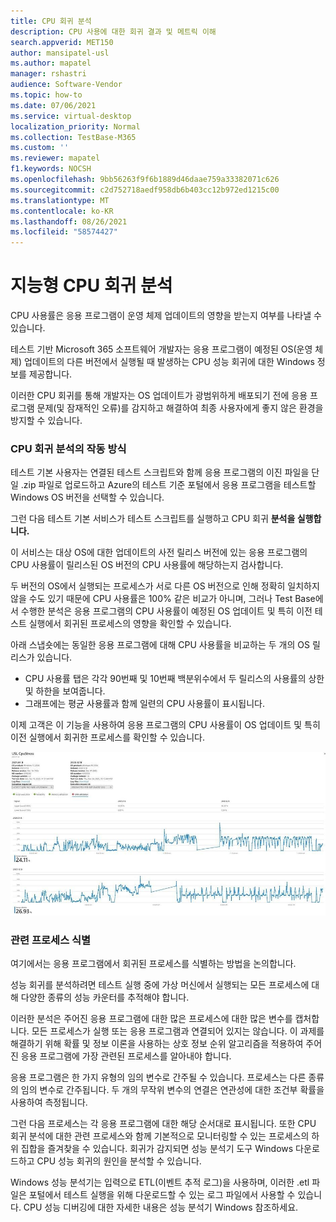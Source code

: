 ```yaml
---
title: CPU 회귀 분석
description: CPU 사용에 대한 회귀 결과 및 메트릭 이해
search.appverid: MET150
author: mansipatel-usl
ms.author: mapatel
manager: rshastri
audience: Software-Vendor
ms.topic: how-to
ms.date: 07/06/2021
ms.service: virtual-desktop
localization_priority: Normal
ms.collection: TestBase-M365
ms.custom: ''
ms.reviewer: mapatel
f1.keywords: NOCSH
ms.openlocfilehash: 9bb56263f9f6b1889d46daae759a33382071c626
ms.sourcegitcommit: c2d752718aedf958db6b403cc12b972ed1215c00
ms.translationtype: MT
ms.contentlocale: ko-KR
ms.lasthandoff: 08/26/2021
ms.locfileid: "58574427"
---
```

# <a name="intelligent-cpu-regression-analysis"></a>지능형 CPU 회귀 분석

CPU 사용률은 응용 프로그램이 운영 체제 업데이트의 영향을 받는지 여부를 나타낼 수 있습니다. 

테스트 기반 Microsoft 365 소프트웨어 개발자는 응용 프로그램이 예정된 OS(운영 체제) 업데이트의 다른 버전에서 실행될 때 발생하는 CPU 성능 회귀에 대한 Windows 정보를 제공합니다. 

이러한 CPU 회귀를 통해 개발자는 OS 업데이트가 광범위하게 배포되기 전에 응용 프로그램 문제(및 잠재적인 오류)를 감지하고 해결하여 최종 사용자에게 좋지 않은 환경을 방지할 수 있습니다.


### <a name="how-cpu-regression-analysis-works"></a>CPU 회귀 분석의 작동 방식 ###

테스트 기본 사용자는 연결된 테스트 스크립트와 함께 응용 프로그램의 이진 파일을 단일 .zip 파일로 업로드하고 Azure의 테스트 기준 포털에서 응용 프로그램을 테스트할 Windows OS 버전을 선택할 수 있습니다. 

그런 다음 테스트 기본 서비스가 테스트 스크립트를 실행하고 CPU 회귀 **분석을 실행합니다.** 

이 서비스는 대상 OS에 대한 업데이트의 사전 릴리스 버전에 있는 응용 프로그램의 CPU 사용률이 릴리스된 OS 버전의 CPU 사용률에 해당하는지 검사합니다. 

두 버전의 OS에서 실행되는 프로세스가 서로 다른 OS 버전으로 인해 정확히 일치하지 않을 수도 있기 때문에 CPU 사용률은 100% 같은 비교가 아니며, 그러나 Test Base에서 수행한 분석은 응용 프로그램의 CPU 사용률이 예정된 OS 업데이트 및 특히 이전 테스트 실행에서 회귀된 프로세스의 영향을 확인할 수 있습니다.

아래 스냅숏에는 동일한 응용 프로그램에 대해 CPU 사용률을 비교하는 두 개의 OS 릴리스가 있습니다. 
-   CPU 사용률 탭은 각각 90번째 및 10번째 백분위수에서 두 릴리스의 사용률의 상한 및 하한을 보여줍니다. 
-   그래프에는 평균 사용률과 함께 일련의 CPU 사용률이 표시됩니다. 

이제 고객은 이 기능을 사용하여 응용 프로그램의 CPU 사용률이 OS 업데이트 및 특히 이전 실행에서 회귀한 프로세스를 확인할 수 있습니다.


![CPU 회귀 분석.](Media/cpu-regression-analysis.jpg)

### <a name="relevant-process-identification"></a>관련 프로세스 식별 ###

여기에서는 응용 프로그램에서 회귀된 프로세스를 식별하는 방법을 논의합니다. 

성능 회귀를 분석하려면 테스트 실행 중에 가상 머신에서 실행되는 모든 프로세스에 대해 다양한 종류의 성능 카운터를 추적해야 합니다. 

이러한 분석은 주어진 응용 프로그램에 대한 많은 프로세스에 대한 많은 변수를 캡처합니다. 모든 프로세스가 실행 또는 응용 프로그램과 연결되어 있지는 않습니다. 이 과제를 해결하기 위해 확률 및 정보 이론을 사용하는 상호 정보 순위 알고리즘을 적용하여 주어진 응용 프로그램에 가장 관련된 프로세스를 알아내야 합니다. 

응용 프로그램은 한 가지 유형의 임의 변수로 간주될 수 있습니다. 프로세스는 다른 종류의 임의 변수로 간주됩니다. 두 개의 무작위 변수의 연결은 연관성에 대한 조건부 확률을 사용하여 측정됩니다. 

그런 다음 프로세스는 각 응용 프로그램에 대한 해당 순서대로 표시됩니다. 또한 CPU 회귀 분석에 대한 관련 프로세스와 함께 기본적으로 모니터링할 수 있는 프로세스의 하위 집합을 즐겨찾을 수 있습니다. 회귀가 감지되면 성능 분석기 도구 Windows 다운로드하고 CPU 성능 회귀의 원인을 분석할 수 있습니다. 

Windows 성능 분석기는 입력으로 ETL(이벤트 추적 로그)을 사용하며, 이러한 .etl 파일은 포털에서 테스트 실행을 위해 다운로드할 수 있는 로그 파일에서 사용할 수 있습니다. CPU 성능 디버깅에 대한 자세한 내용은 성능 분석기 Windows 참조하세요.

